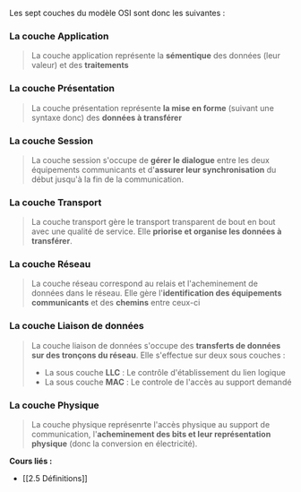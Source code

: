 Les sept couches du modèle OSI sont donc les suivantes :

### La couche Application

> La couche application représente la **sémentique** des données (leur valeur) et des **traitements**

### La couche Présentation

> La couche présentation représente **la mise en forme** (suivant une syntaxe donc) des **données à transférer**

### La couche Session

>La couche session s'occupe de **gérer le dialogue** entre les deux équipements communicants et d'**assurer leur synchronisation** du début jusqu'à la fin de la communication. 

### La couche Transport

> La couche transport gère le transport transparent de bout en bout avec une qualité de service. Elle **priorise et organise les données à transférer**.

### La couche Réseau

> La couche réseau correspond au relais et l'acheminement de données dans le réseau. Elle gère l'**identification des équipements communicants** et des **chemins** entre ceux-ci

### La couche Liaison de données

> La couche liaison de données s'occupe des **transferts de données sur des tronçons du réseau**. Elle s'effectue sur deux sous couches : 
>
> - La sous couche **LLC** : Le contrôle d'établissement du lien logique 
> - La sous couche **MAC** : Le controle de l'accès au support demandé

### La couche Physique

> La couche physique représenrte l'accès physique au support de communication, l'**acheminement des bits et leur représentation physique** (donc la conversion en électricité).


**Cours liés :**
- [[2.5 Définitions]]